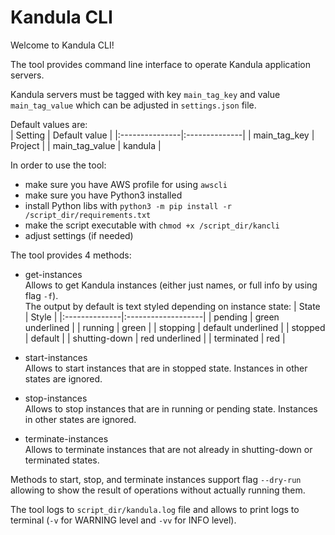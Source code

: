 # Kandula CLI

Welcome to Kandula CLI!

The tool provides command line interface to operate Kandula application servers.

Kandula servers must be tagged with key `main_tag_key` and value `main_tag_value` which can be adjusted in `settings.json` file.

Default values are:  
| Setting        | Default value |
|:---------------|:--------------|
| main_tag_key   | Project       |
| main_tag_value | kandula       |

In order to use the tool:  
- make sure you have AWS profile for using `awscli`  
- make sure you have Python3 installed
- install Python libs with `python3 -m pip install -r /script_dir/requirements.txt`
- make the script executable with `chmod +x /script_dir/kancli`  
- adjust settings (if needed)  

The tool provides 4 methods:
- get-instances  
  Allows to get Kandula instances (either just names, or full info by using flag `-f`).  
  The output by default is text styled depending on instance state:
  | State         | Style              |
  |:--------------|:-------------------|
  | pending       | green underlined   |
  | running       | green              |
  | stopping      | default underlined |
  | stopped       | default            |
  | shutting-down | red underlined     |
  | terminated    | red                |

- start-instances  
  Allows to start instances that are in stopped state. Instances in other states are ignored.  

- stop-instances  
  Allows to stop instances that are in running or pending state. Instances in other states are ignored.

- terminate-instances  
  Allows to terminate instances that are not already in shutting-down or terminated states.

Methods to start, stop, and terminate instances support flag `--dry-run` allowing to show the result of operations without actually running them.

The tool logs to `script_dir/kandula.log` file and allows to print logs to terminal (`-v` for WARNING level and `-vv` for INFO level).
